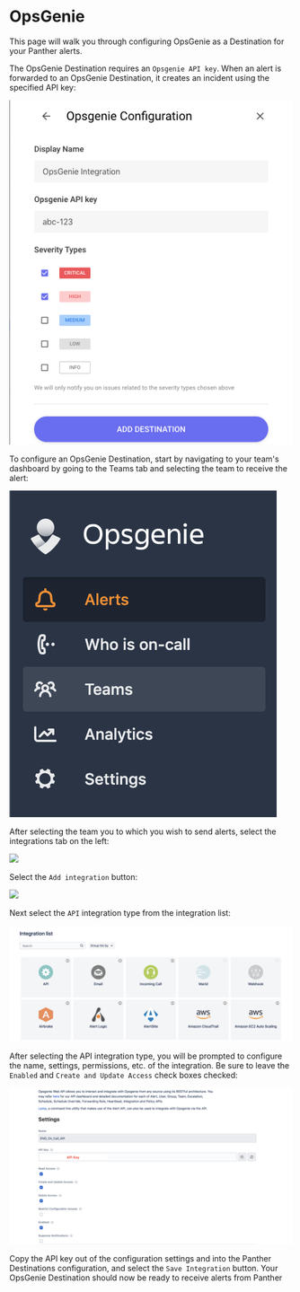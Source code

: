 # OpsGenie

This page will walk you through configuring OpsGenie as a Destination for your Panther alerts.

The OpsGenie Destination requires an `Opsgenie API key`. When an alert is forwarded to an OpsGenie Destination, it creates an incident using the specified API key:

![](../.gitbook/assets/screen-shot-2019-10-22-at-10.34.10-am%20%281%29.png)

To configure an OpsGenie Destination, start by navigating to your team's dashboard by going to the Teams tab and selecting the team to receive the alert:

![](../.gitbook/assets/screen-shot-2019-10-23-at-9.28.46-am%20%282%29.png)

After selecting the team you to which you wish to send alerts, select the integrations tab on the left:

![](https://github.com/panther-labs/panther/tree/b8135c7fb7246151397f96754929cc763f403ef2/docs/gitbook/.gitbook/assets/screen-shot-2019-10-23-at-9.31.08-am%20%281%29.png)

Select the `Add integration` button:

![](../.gitbook/assets/screen-shot-2019-10-23-at-9.35.22-am.png)

Next select the `API` integration type from the integration list:

![](../.gitbook/assets/screen-shot-2019-10-23-at-9.35.41-am%20%282%29.png)

After selecting the API integration type, you will be prompted to configure the name, settings, permissions, etc. of the integration. Be sure to leave the `Enabled` and `Create and Update Access` check boxes checked:

![](../.gitbook/assets/screen-shot-2019-10-23-at-9.44.49-am%20%282%29.png)

Copy the API key out of the configuration settings and into the Panther Destinations configuration, and select the `Save Integration` button. Your OpsGenie Destination should now be ready to receive alerts from Panther

